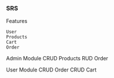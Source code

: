 ### SRS

Features

    User
    Products
    Cart
    Order

Admin Module
    CRUD Products
    RUD Order

User Module
    CRUD Order
    CRUD Cart